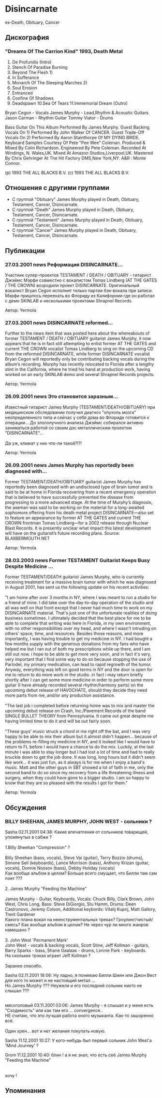# Disincarnate

ex-Death, Obituary, Cancer

## Дискография

### "Dreams Of The Carrion Kind" 1993, Death Metal

1. De Profundis (Intro)
2. Stench Of Paradise Burning
3. Beyond The Flesh 1)
4. In Sufferance
5. Monarch Of The Sleeping Marches 2)
6. Soul Erosion
7. Entranced
8. Confine Of Shadows
9. Deadspawn
10.Sea Of Tears
11.Immemorial Dream (Outro)

 Bryan Cegon - Vocals
 James Murphy - Lead,Rhythm & Acoustic Guitars
 Jason Carman - Rhythm Guitar
 Tommy Viator - Drums

Bass Guitar On This Album Performed By James Murphy.
Guest Backing Vocals On 1) Performed By John Walker
Of CANCER.
Guest Trade-Off Vocals On 2) Performed By Aaron
Stainthorpe Of MY DYING BRIDE.
Keyboard Samples Courtesy Of Pete "Pee Wee" Coleman.
Produced & Mixed By Colin Richardson.
Engineered By Pete Coleman.
Recorded At Windings, N. Wales,UK.
Mixed At Amazon Studios,Liverpool,UK.
Mastered By Chris Gehringer At The Hit Factory DMS,New York,NY.
A&R : Monte Connor.

(p) 1993 THE ALL BLACKS B.V.
(c) 1993 THE ALL BLACKS B.V.


## Отношения с другими группами

* C группой "Obituary" James Murphy played in Death, Obituary, Testament, Cancer, Disincarnate.
* C группой "Death" James Murphy played in Death, Obituary, Testament, Cancer, Disincarnate.
* C группой "Testament" James Murphy played in Death, Obituary, Testament, Cancer, Disincarnate.
* C группой "Cancer" James Murphy played in Death, Obituary, Testament, Cancer, Disincarnate.

## Публикации

### 27.03.2001 news Реформация DISINCARNATE...

<p>Участник супер-проектов TESTAMENT / DEATH / OBITUARY - гитарист Джэймс Мэрфи совместно с вокалистом Tomas Lindberg (AT THE GATES / THE CROWN) возродили проект DISINCARNATE. Оригинальный вокалист Bryan Cegon исполнит только партии бэк-вокала при записи. Мэрфи пришлось переехать во Флориду из Калифорнии где он работал с демо SKINLAB и несколькими проектами Shrapnel Records.</p>

Автор: Yermola

### 27.03.2001 news DISINCARNATE reformed...

<p>Further to the news item that was posted here about the whereabouts of former TESTAMENT / DEATH / OBITUARY guitarist James Murphy, it now appears that he is in fact still attempting to enlist former AT THE GATES and current THE CROWN vocalist Tomas Lindberg to sing on the upcoming CD from the reformed DISINCARNATE, while former DISINCARNATE vocalist Bryan Cegon will reportedly only be contributing backing vocals during the album’s recording. Murphy has recently relocated to Florida after a lengthy stint in the California, where he tried his hand at production work, having worked on an early SKINLAB demo and several Shrapnel Records projects.</p>

Автор: Yermola

### 26.09.2001 news Это становится заразным...

<p>Известный гитарист James Murphy (TESTAMENT/DEATH/OBITUARY) при медицинском обследовании получил диагноз "опухоль мозга" неопределенного типа и сейчас у себя дома во Флориде готовится к операции... До злополучного анализа Джэймс собирался активно заниматься работой со своим дэс металлическим проектом "DISINCARNATE"... <br><br> Да уж, климат у них что-ли такой?!?!</p>

Автор: Yermola

### 26.09.2001 news James Murphy has reportedly been diagnosed with...

<p>Former TESTAMENT/DEATH/OBITUARY guitarist James Murphy has reportedly been diagnosed with an undisclosed type of brain tumor and is said to be at home in Florida recovering from a recent emergency operation that is believed to have successfully prevented the disease from progressing to a more advanced stage. At the time of Murphy’s diagnosis, the axeman was said to be working on the material for a long-awaited sophomore offering from his death metal project DISINCARNATE—also set to feature an appearance by former AT THE GATES and current THE CROWN frontman Tomas Lindberg—for a 2002 release through Nuclear Blast Records. It is presently unclear what impact this latest development will have on the guitarist’s future recording plans. Source: BLABBERMOUTH.NET</p>

Автор: Yermola

### 28.03.2003 news Former TESTAMENT Guitarist Keeps Busy Despite Medicine ...

<p>Former TESTAMENT/DEATH guitarist James Murphy, who is currently receiving treatment for a massive brain tumor with which he was diagnosed in August 2001, has sent us the following update on his recent activities: <BR><BR> "I am home after over 3 months in NY, where I was meant to run a studio for a friend of mine. I did take over the day-to-day operation of the studio and all was well on that front except that I never had much time to work on my DISINCARNATE material. That's just one of the unfortunate realities of doing business sometimes. I ultimately decided that the best place for me to be able to complete that writing was here in Florida, in my own environment, with no other responsibilities over my head, and where I wasn't intruding on others' space, time, and resources. Besides those reasons, and more importantly, I was having trouble to get my medicine in NY. I had bought a few months supply with the generous donations from my fans who have helped me but I ran out of both my prescriptions while up there, and I am still out now. i hope to be able to get more very soon, and in fact it's very, very important that I find some way to do so because stopping the use of Parlodel, my primary medication, can lead to rapid regrowth of the tumor. Anyway, everything was left on good terms in NY and the door is open for me to return to do more work in the studio. in fact i may return briefly shortly after I can get some more medicine in order to perform some more guitar (I have already recorded several rhythm/harmony parts) on the upcoming debut release of HAVOCHATE, should they decide they need more parts from me, and/or any production assistance.<BR><BR> "The last job i completed before returning home was to mix and master the upcoming debut release on Crash, Inc./Pavement Records of the band SINGLE BULLET THEORY from Pennsylvania. It came out great despite me having limited time to do it and will be out fairly soon.<BR><BR> "These guys' music struck a chord in me right off the bat, and I was very happy to be able to mix their album but it almost didn't happen... because of the problems re-filling my medicine in NY, and it looked like I would have to return to FL before I would have a chance to do the mix. Luckily, at the last minute I was able to stay longer but I had lost a lot of time and had to really knuckle down to get the job done. It was long, long hours but it didn't seem like work... it was just fun, as it always is for me when I enjoy a band's music. Matt and the other guys in SBT showed a lot of faith in me, only the second band to do so since my recovery from a life threatening illness and surgery, when they could have gone to a bigger studio. I am so happy to know that they are so pleased with the results I got for them."</p>

Автор: Yermola


## Обсуждения

### BILLY SHEEHAN, JAMES MURPHY, JOHN WEST - сольники ?

Sasha 02.11.2001 04:38:
Какие впечатления от сольников товарищей, упомянутых в сабже ?  <BR><BR>1.Billy Sheehan "Compression" ?<BR><BR>Billy Sheehan (bass, vocals), Steve Vai (guitar), Terry Bozzio (drums), Simone Sell (keyboards), Lance Morrison (bass), Anthony Krizan (guitar, vocals), Donnie Nossov (bass), Debby Holiday (vocals)<BR>Как вообще альбом в целом? Больше всего смущает, что Билли там сам поет ??? <BR><BR>2. James Murphy "Feeding the Machine"<BR><BR>James Murphy - Guitar, Keyboards, Vocals: Chuck Billy, Clark Brown, John West, Chris Long, Bass: Steve DiGiorgio, Stu Hamm, Drums: Deen Castronovo, Jeremy Colson, Additional keybords: Vitalij Kuprij, Matt Gallory, Trent Gardener<BR>Какого плана вокал на неинструментальных треках?  Гроулинг/чистый/смесь?  Как вообще альбом в целом? Не через чур ли много жанров намешано ?<BR><BR>3. John West 'Permanent Mark'<BR>John West - vocals & backing vocals, Scott Stine, Jeff Kollman - guitars, Barry Sparks - bass, Shane Gaalaas - drums, Lonnie Park - keyboards <BR>На скольких трэках играет Jeff Kollman ? <BR><BR>Заранее спасибо.

Sasha 02.11.2001 18:06:
Ну ладно, я понимаю Билли Шиин или Джон Вест для кого то может и не настоящий метал ...<BR>Но James Murphy ??? Неужели и его последний сольник никто не слышал ???<BR><BR>

мясоголовый 03.11.2001 03:06:
James Murphy - я слышал и у меня есть "Сходимость" или как там его ... convergence..<BR>НЕ считаю, что это лучшая работа оного музыканта. Как-то зашоренно всё.<BR><BR>Один хрен... вот и нет желания покупать новую.

Sasha 11.12.2001 10:27:
У кого-нибудь был первый сольник John West'a 'Mind Journey' ?<BR>  

Grom 11.12.2001 10:40:
блин ! а я не знал, что есть сеё James Murphy "Feeding the Machine" <BR><BR><BR>хочу !



## Упоминания

